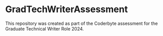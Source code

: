 # GradTechWriterAssessment
This repository was created as part of the Coderbyte assessment for the Graduate Technical Writer Role 2024.
